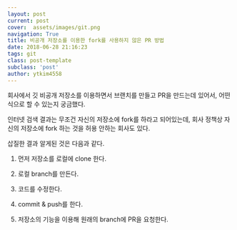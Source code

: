 ```yaml
---
layout: post
current: post
cover:  assets/images/git.png
navigation: True
title: 비공개 저장소를 이용한 fork를 사용하지 않은 PR 방법
date: 2018-06-28 21:16:23
tags: git
class: post-template
subclass: 'post'
author: ytkim4558
---
```


회사에서 깃 비공개 저장소를 이용하면서 브랜치를 만들고 PR을 만드는데 있어서, 어떤식으로 할 수 있는지 궁금했다.

인터넷 검색 결과는 무조건 자신의 저장소에 fork를 하라고 되어있는데, 회사 정책상 자신의 저장소에 fork 하는 것을 허용 안하는 회사도 있다.

삽질한 결과 알게된 것은 다음과 같다.

1. 먼저 저장소를 로컬에 clone 한다.

1. 로컬 branch를 만든다.

1. 코드를 수정한다.

1. commit & push를 한다.

1. 저장소의 기능을 이용해 원래의 branch에 PR을 요청한다.
